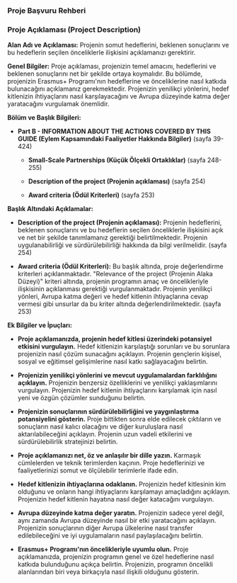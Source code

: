 ### Proje Başvuru Rehberi

### Proje Açıklaması (Project Description)

**Alan Adı ve Açıklaması:** Projenin somut hedeflerini, beklenen sonuçlarını ve bu hedeflerin seçilen önceliklerle ilişkisini açıklamanızı gerektirir.

**Genel Bilgiler:** Proje açıklaması, projenizin temel amacını, hedeflerini ve beklenen sonuçlarını net bir şekilde ortaya koymalıdır. Bu bölümde, projenizin Erasmus+ Programı'nın hedeflerine ve önceliklerine nasıl katkıda bulunacağını açıklamanız gerekmektedir. Projenizin yenilikçi yönlerini, hedef kitlenizin ihtiyaçlarını nasıl karşılayacağını ve Avrupa düzeyinde katma değer yaratacağını vurgulamak önemlidir.

**Bölüm ve Başlık Bilgileri:**

- **Part B - INFORMATION ABOUT THE ACTIONS COVERED BY THIS GUIDE (Eylem Kapsamındaki Faaliyetler Hakkında Bilgiler)** (sayfa 39-424)
  - **Small-Scale Partnerships (Küçük Ölçekli Ortaklıklar)** (sayfa 248-255)

  - **Description of the project (Projenin açıklaması)** (sayfa 254)

  - **Award criteria (Ödül Kriterleri)** (sayfa 253)

**Başlık Altındaki Açıklamalar:**

- **Description of the project (Projenin açıklaması):** Projenin hedeflerini, beklenen sonuçlarını ve bu hedeflerin seçilen önceliklerle ilişkisini açık ve net bir şekilde tanımlamanız gerektiği belirtilmektedir. Projenin uygulanabilirliği ve sürdürülebilirliği hakkında da bilgi verilmelidir. (sayfa 254)

- **Award criteria (Ödül Kriterleri):** Bu başlık altında, proje değerlendirme kriterleri açıklanmaktadır. "Relevance of the project (Projenin Alaka Düzeyi)" kriteri altında, projenin programın amaç ve öncelikleriyle ilişkisinin açıklanması gerektiği vurgulanmaktadır. Projenin yenilikçi yönleri, Avrupa katma değeri ve hedef kitlenin ihtiyaçlarına cevap vermesi gibi unsurlar da bu kriter altında değerlendirilmektedir. (sayfa 253)

**Ek Bilgiler ve İpuçları:**

- **Proje açıklamanızda, projenin hedef kitlesi üzerindeki potansiyel etkisini vurgulayın.** Hedef kitlenizin karşılaştığı sorunları ve bu sorunlara projenizin nasıl çözüm sunacağını açıklayın. Projenin gençlerin kişisel, sosyal ve eğitimsel gelişimlerine nasıl katkı sağlayacağını belirtin.

- **Projenizin yenilikçi yönlerini ve mevcut uygulamalardan farklılığını açıklayın.** Projenizin benzersiz özelliklerini ve yenilikçi yaklaşımlarını vurgulayın. Projenizin hedef kitlenin ihtiyaçlarını karşılamak için nasıl yeni ve özgün çözümler sunduğunu belirtin.

- **Projenizin sonuçlarının sürdürülebilirliğini ve yaygınlaştırma potansiyelini gösterin.** Proje bittikten sonra elde edilecek çıktıların ve sonuçların nasıl kalıcı olacağını ve diğer kuruluşlara nasıl aktarılabileceğini açıklayın. Projenin uzun vadeli etkilerini ve sürdürülebilirlik stratejinizi belirtin.

- **Proje açıklamanızı net, öz ve anlaşılır bir dille yazın.** Karmaşık cümlelerden ve teknik terimlerden kaçının. Proje hedeflerinizi ve faaliyetlerinizi somut ve ölçülebilir terimlerle ifade edin.

- **Hedef kitlenizin ihtiyaçlarına odaklanın.** Projenizin hedef kitlesinin kim olduğunu ve onların hangi ihtiyaçlarını karşılamayı amaçladığını açıklayın. Projenizin hedef kitlenin hayatına nasıl değer katacağını vurgulayın.

- **Avrupa düzeyinde katma değer yaratın.** Projenizin sadece yerel değil, aynı zamanda Avrupa düzeyinde nasıl bir etki yaratacağını açıklayın. Projenizin sonuçlarının diğer Avrupa ülkelerine nasıl transfer edilebileceğini ve iyi uygulamaların nasıl paylaşılacağını belirtin.

- **Erasmus+ Programı'nın öncelikleriyle uyumlu olun.** Proje açıklamanızda, projenizin programın genel ve özel hedeflerine nasıl katkıda bulunduğunu açıkça belirtin. Projenizin, programın öncelikli alanlarından biri veya birkaçıyla nasıl ilişkili olduğunu gösterin.

